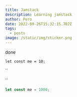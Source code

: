 ```yaml
---
title: Jamstack
description: Learning jamstack
author: Pero
date: 2022-09-26T15:32:15.702Z
tags:
  - posts
image: /static/img/sticker.png
---
```

done

`let const me = 10;`

``

``

```javascript
let const me = 1000;
```